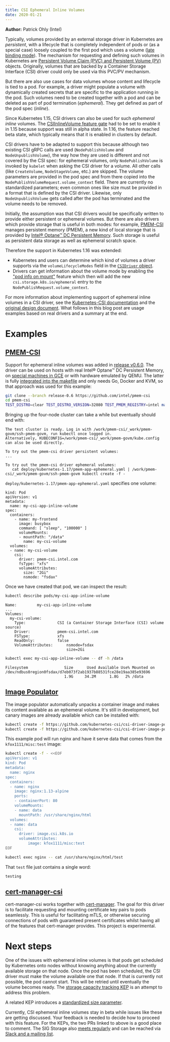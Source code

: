 ```yaml
---
title: CSI Ephemeral Inline Volumes
date: 2020-01-21
---
```


**Author:** Patrick Ohly (Intel)

Typically, volumes provided by an external storage driver in
Kubernetes are *persistent*, with a lifecycle that is completely
independent of pods or (as a special case) loosely coupled to the
first pod which uses a volume ([late binding
mode](https://kubernetes.io/docs/concepts/storage/storage-classes/#volume-binding-mode)).
The mechanism for requesting and defining such volumes in Kubernetes
are [Persistent Volume Claim (PVC) and Persistent Volume
(PV)](https://kubernetes.io/docs/concepts/storage/persistent-volumes/)
objects. Originally, volumes that are backed by a Container Storage Interface
(CSI) driver could only be used via this PVC/PV mechanism.

But there are also use cases for data volumes whose content and
lifecycle is tied to a pod. For example, a driver might populate a
volume with dynamically created secrets that are specific to the
application running in the pod. Such volumes need to be created
together with a pod and can be deleted as part of pod termination
(*ephemeral*). They get defined as part of the pod spec (*inline*).

Since Kubernetes 1.15, CSI drivers can also be used for such
*ephemeral inline* volumes. The [CSIInlineVolume feature
gate](https://kubernetes.io/docs/reference/command-line-tools-reference/feature-gates/)
had to be set to enable it in 1.15 because support was still in alpha
state. In 1.16, the feature reached beta state, which typically means
that it is enabled in clusters by default.

CSI drivers have to be adapted to support this because although two
existing CSI gRPC calls are used (`NodePublishVolume` and `NodeUnpublishVolume`),
the way how they are
used is different and not covered by the CSI spec: for ephemeral
volumes, only `NodePublishVolume` is invoked by `kubelet` when asking
the CSI driver for a volume. All other calls
(like `CreateVolume`, `NodeStageVolume`, etc.) are skipped. The volume
parameters are provided in the pod spec and from there copied into the
`NodePublishVolumeRequest.volume_context` field. There are currently
no standardized parameters; even common ones like size must be
provided in a format that is defined by the CSI driver. Likewise, only
`NodeUnpublishVolume` gets called after the pod has terminated and the
volume needs to be removed.

Initially, the assumption was that CSI drivers would be specifically
written to provide either persistent or ephemeral volumes. But there
are also drivers which provide storage that is useful in both modes:
for example, [PMEM-CSI](https://github.com/intel/pmem-csi) manages
persistent memory (PMEM), a new kind of local storage that is provided
by [Intel® Optane™ DC Persistent
Memory](https://www.intel.com/content/www/us/en/architecture-and-technology/optane-dc-persistent-memory.html). Such
storage is useful as persistent data storage as well as ephemeral
scratch space.

Therefore the support in Kubernetes 1.16 was extended:
* Kubernetes and users can determine which kind of volumes a driver
  supports via the `volumeLifecycleModes` field in the [`CSIDriver`
  object](https://kubernetes-csi.github.io/docs/csi-driver-object.html#what-fields-does-the-csidriver-object-have).
* Drivers can get information about the volume mode by enabling the
  ["pod info on
  mount"](https://kubernetes-csi.github.io/docs/pod-info.html) feature
  which then will add the new `csi.storage.k8s.io/ephemeral` entry to
  the `NodePublishRequest.volume_context`.

For more information about implementing support of ephemeral inline
volumes in a CSI driver, see the [Kubernetes-CSI
documentation](https://kubernetes-csi.github.io/docs/ephemeral-local-volumes.html)
and the [original design
document](https://github.com/kubernetes/enhancements/blob/master/keps/sig-storage/20190122-csi-inline-volumes.md). What
follows in this blog post are usage examples based on real drivers
and a summary at the end.

# Examples

## [PMEM-CSI](https://github.com/intel/pmem-csi)

Support for ephemeral inline volumes was added in [release
v0.6.0](https://github.com/intel/pmem-csi/releases/tag/v0.6.0). The
driver can be used on hosts with real Intel® Optane™ DC Persistent
Memory, on [special machines in
GCE](https://github.com/intel/pmem-csi/blob/v0.6.0/examples/gce.md) or
with hardware emulated by QEMU. The latter is fully [integrated into
the
makefile](https://github.com/intel/pmem-csi/tree/v0.6.0#qemu-and-kubernetes)
and only needs Go, Docker and KVM, so that approach was used for this
example:

```sh
git clone --branch release-0.6 https://github.com/intel/pmem-csi
cd pmem-csi
TEST_DISTRO=clear TEST_DISTRO_VERSION=32080 TEST_PMEM_REGISTRY=intel make start
```

Bringing up the four-node cluster can take a while but eventually should end with:

```
The test cluster is ready. Log in with /work/pmem-csi/_work/pmem-govm/ssh-pmem-govm, run kubectl once logged in.
Alternatively, KUBECONFIG=/work/pmem-csi/_work/pmem-govm/kube.config can also be used directly.

To try out the pmem-csi driver persistent volumes:
...

To try out the pmem-csi driver ephemeral volumes:
   cat deploy/kubernetes-1.17/pmem-app-ephemeral.yaml | /work/pmem-csi/_work/pmem-govm/ssh-pmem-govm kubectl create -f -
```

`deploy/kubernetes-1.17/pmem-app-ephemeral.yaml` specifies one volume:

```
kind: Pod
apiVersion: v1
metadata:
  name: my-csi-app-inline-volume
spec:
  containers:
    - name: my-frontend
      image: busybox
      command: [ "sleep", "100000" ]
      volumeMounts:
      - mountPath: "/data"
        name: my-csi-volume
  volumes:
  - name: my-csi-volume
    csi:
      driver: pmem-csi.intel.com
      fsType: "xfs"
      volumeAttributes:
        size: "2Gi"
        nsmode: "fsdax"
```

Once we have created that pod, we can inspect the result:

```sh
kubectl describe pods/my-csi-app-inline-volume
```

```
Name:         my-csi-app-inline-volume
...
Volumes:
  my-csi-volume:
    Type:              CSI (a Container Storage Interface (CSI) volume source)
    Driver:            pmem-csi.intel.com
    FSType:            xfs
    ReadOnly:          false
    VolumeAttributes:      nsmode=fsdax
                           size=2Gi
```

```sh
kubectl exec my-csi-app-inline-volume -- df -h /data
```

```
Filesystem                Size      Used Available Use% Mounted on
/dev/ndbus0region0fsdax/d7eb073f2ab1937b88531fce28e19aa385e93696
                          1.9G     34.2M      1.8G   2% /data
```


## [Image Populator](https://github.com/kubernetes-csi/csi-driver-image-populator)

The image populator automatically unpacks a container image and makes
its content available as an ephemeral volume. It's still in
development, but canary images are already available which can be
installed with:

```sh
kubectl create -f https://github.com/kubernetes-csi/csi-driver-image-populator/raw/master/deploy/kubernetes-1.16/csi-image-csidriverinfo.yaml
kubectl create -f https://github.com/kubernetes-csi/csi-driver-image-populator/raw/master/deploy/kubernetes-1.16/csi-image-daemonset.yaml
```

This example pod will run nginx and have it serve data that
comes from the `kfox1111/misc:test` image:

```sh
kubectl create -f - <<EOF
apiVersion: v1
kind: Pod
metadata:
  name: nginx
spec:
  containers:
  - name: nginx
    image: nginx:1.13-alpine
    ports:
    - containerPort: 80
    volumeMounts:
    - name: data
      mountPath: /usr/share/nginx/html
  volumes:
  - name: data
    csi:
      driver: image.csi.k8s.io
      volumeAttributes:
          image: kfox1111/misc:test
EOF
```

```sh
kubectl exec nginx -- cat /usr/share/nginx/html/test
```

That `test` file just contains a single word:
```
testing
```

## [cert-manager-csi](https://github.com/jetstack/cert-manager-csi)

cert-manager-csi works together with
[cert-manager](https://github.com/jetstack/cert-manager). The goal for
this driver is to facilitate requesting and mounting certificate key
pairs to pods seamlessly. This is useful for facilitating mTLS, or
otherwise securing connections of pods with guaranteed present
certificates whilst having all of the features that cert-manager
provides. This project is experimental.


# Next steps

One of the issues with ephemeral inline volumes is that pods get
scheduled by Kubernetes onto nodes without knowing anything about the
currently available storage on that node. Once the pod has been
scheduled, the CSI driver must make the volume available one that
node. If that is currently not possible, the pod cannot start. This
will be retried until eventually the volume becomes ready. The
[storage capacity tracking
KEP](https://github.com/kubernetes/enhancements/pull/1353) is an
attempt to address this problem.

A related KEP introduces a [standardized size
parameter](https://github.com/kubernetes/enhancements/pull/1409).

Currently, CSI ephemeral inline volumes stay in beta while issues like
these are getting discussed. Your feedback is needed to decide how to
proceed with this feature. For the KEPs, the two PRs linked to above
is a good place to comment. The SIG Storage also [meets
regularly](https://github.com/kubernetes/community/tree/master/sig-storage#meetings)
and can be reached via [Slack and a mailing
list](https://github.com/kubernetes/community/tree/master/sig-storage#contact).
